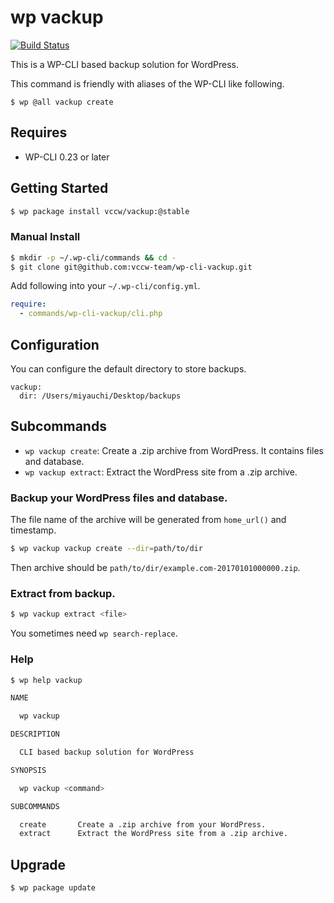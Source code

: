 # wp vackup

[![Build Status](https://travis-ci.org/vccw-team/wp-cli-vackup.svg?branch=master)](https://travis-ci.org/vccw-team/wp-cli-vackup)

This is a WP-CLI based backup solution for WordPress.

This command is friendly with aliases of the WP-CLI like following.

```
$ wp @all vackup create
```

## Requires

* WP-CLI 0.23 or later

## Getting Started

```bash
$ wp package install vccw/vackup:@stable
```

### Manual Install

```bash
$ mkdir -p ~/.wp-cli/commands && cd -
$ git clone git@github.com:vccw-team/wp-cli-vackup.git
```

Add following into your `~/.wp-cli/config.yml`.

```yaml
require:
  - commands/wp-cli-vackup/cli.php
```

## Configuration

You can configure the default directory to store backups.

```
vackup:
  dir: /Users/miyauchi/Desktop/backups
```

## Subcommands

* `wp vackup create`: Create a .zip archive from WordPress. It contains files and database.
* `wp vackup extract`: Extract the WordPress site from a .zip archive.

### Backup your WordPress files and database.

The file name of the archive will be generated from `home_url()` and timestamp.

```bash
$ wp vackup vackup create --dir=path/to/dir
```

Then archive should be `path/to/dir/example.com-20170101000000.zip`.

### Extract from backup.

```bash
$ wp vackup extract <file>
```

You sometimes need `wp search-replace`.

### Help

```bash
$ wp help vackup

NAME

  wp vackup

DESCRIPTION

  CLI based backup solution for WordPress

SYNOPSIS

  wp vackup <command>

SUBCOMMANDS

  create       Create a .zip archive from your WordPress.
  extract      Extract the WordPress site from a .zip archive.
```

## Upgrade

```
$ wp package update
```
